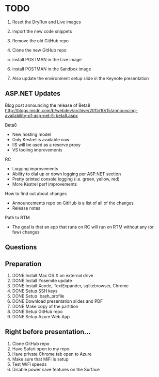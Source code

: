 
# TODO

1. Reset the DryRun and Live images

1. Import the new code snippets
1. Remove the old GitHub repo
1. Clone the new GitHub repo
1. Install POSTMAN in the Live image

1. Install POSTMAN in the Sandbox image
 1. Also update the environment setup slide in the Keynote presentation

## ASP.NET Updates

Blog post announcing the release of Beta8
	http://blogs.msdn.com/b/webdev/archive/2015/10/15/announcing-availability-of-asp-net-5-beta8.aspx

Beta8

* New hosting model
* Only Kestrel is available now
* IIS will be used as a reserve proxy
* VS tooling improvements

RC

* Logging improvements
* Ability to dial up or down logging per ASP.NET section
* Pretty printed console logging (i.e. green, yellow, red)
* More Kestrel perf improvements

How to find out about changes

* Announcements repo on GitHub is a list of all of the changes
* Release notes

Path to RTM

* The goal is that an app that runs on RC will run on RTM without any (or few) changes

## Questions

## Preparation

1. DONE Install Mac OS X on external drive
1. DONE Install Yosemite update
1. DONE Install Xcode, TextExpander, sqlitebrowser, Chrome
1. DONE Setup SSH keys
1. DONE Setup .bash_profile
1. DONE Download presentation slides and PDF
1. DONE Make copy of the partition
1. DONE Setup GitHub repo
1. DONE Setup Azure Web App

## Right before presentation...

1. Clone GitHub repo
1. Have Safari open to my repo
1. Have private Chrome tab open to Azure
1. Make sure that MiFi is setup
1. Test WiFi speeds
1. Disable power save features on the Surface
